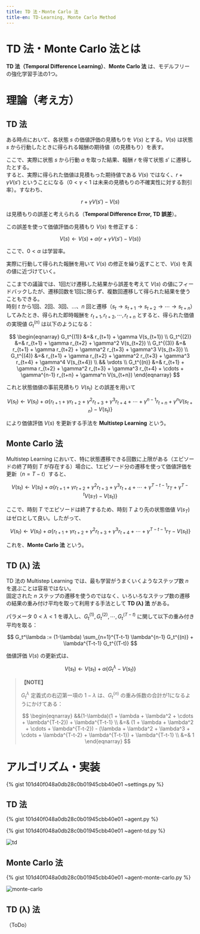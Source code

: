 ```yaml
---
title: TD 法・Monte Carlo 法
title-en: TD-Learning, Monte Carlo Method
---
```

# TD 法・Monte Carlo 法とは

**TD 法（Temporal Difference Learning）**、**Monte Carlo 法** は、モデルフリーの強化学習手法の1つ。

# 理論（考え方）

## TD 法

ある時点において、各状態 $s$ の価値評価の見積もりを $V(s)$ とする。$V(s)$ は状態 $s$ から行動したときに得られる報酬の期待値（の見積もり）を表す。

ここで、実際に状態 $s$ から行動 $a$ を取った結果、報酬 $r$ を得て状態 $s'$ に遷移したとする。  
すると、実際に得られた価値は見積もった期待値である $V(s)$ ではなく、$r+\gamma V(s')$ ということになる（$0\lt\gamma\lt 1$ は未来の見積もりの不確実性に対する割引率）。すなわち、

$$
r+\gamma V(s') - V(s)
$$

は見積もりの誤差と考えられる（**Temporal Difference Error, TD 誤差**）。

この誤差を使って価値評価の見積もり $V(s)$ を修正する：

$$
V(s) \gets V(s) + \alpha \left\{ r+\gamma V(s') - V(s) \right\}
$$

ここで、$0\lt\alpha$ は学習率。

実際に行動して得られた報酬を用いて $V(s)$ の修正を繰り返すことで、$V(s)$ を真の値に近づけていく。

ここまでの議論では、1回だけ遷移した結果から誤差を考えて $V(s)$ の値にフィードバックしたが、遷移回数を1回に限らず、複数回遷移して得られた結果を使うこともできる。  
時刻 $t$ から1回、2回、3回、...、$n$ 回と遷移（$s_t \to s_{t+1} \to s_{t+2} \to \cdots \to s_{t+n}$）してみたとき、得られた即時報酬を $r_{t+1},r_{t+2},\cdots,r_{t+n}$ とすると、得られた価値の実現値 $G_t^{(n)}$ は以下のようになる：

$$
\begin{eqnarray}
    G_t^{(1)} &=& r_{t+1} + \gamma V(s_{t+1}) \\
    G_t^{(2)} &=& r_{t+1} + \gamma r_{t+2} + \gamma^2 V(s_{t+2}) \\
    G_t^{(3)} &=& r_{t+1} + \gamma r_{t+2} + \gamma^2 r_{t+3} + \gamma^3 V(s_{t+3}) \\
    G_t^{(4)} &=& r_{t+1} + \gamma r_{t+2} + \gamma^2 r_{t+3} + \gamma^3 r_{t+4} + \gamma^4 V(s_{t+4}) \\
    && \vdots \\
    G_t^{(n)} &=& r_{t+1} + \gamma r_{t+2} + \gamma^2 r_{t+3} + \gamma^3 r_{t+4} + \cdots + \gamma^{n-1} r_{t+n} + \gamma^n V(s_{t+n}) 
\end{eqnarray}
$$

これと状態価値の事前見積もり $V(s_t)$ との誤差を用いて

$$
V(s_t) \gets V(s_t) + \alpha \left\{ r_{t+1} + \gamma r_{t+2} + \gamma^2 r_{t+3} + \gamma^3 r_{t+4} + \cdots + \gamma^{n-1} r_{t+n} + \gamma^n V(s_{t+n}) - V(s_t) \right\}
$$

により価値評価 $V(s)$ を更新する手法を **Multistep Learning** という。


## Monte Carlo 法

Multistep Learning において、特に状態遷移できる回数に上限がある（エピソードの終了時刻 $T$ が存在する）場合に、1エピソード分の遷移を使って価値評価を更新（$n=T-t$）すると、

$$
V(s_t) \gets V(s_t) + \alpha \left\{ r_{t+1} + \gamma r_{t+2} + \gamma^2 r_{t+3} + \gamma^3 r_{t+4} + \cdots + \gamma^{T-t-1} r_T + \gamma^{T-t} V(s_T) - V(s_t) \right\}
$$

ここで、時刻 $T$ でエピソードは終了するため、時刻 $T$ より先の状態価値 $V(s_T)$ はゼロとして良い。したがって、

$$
V(s_t) \gets V(s_t) + \alpha \left\{ r_{t+1} + \gamma r_{t+2} + \gamma^2 r_{t+3} + \gamma^3 r_{t+4} + \cdots + \gamma^{T-t-1} r_T - V(s_t) \right\}
$$

これを、**Monte Carlo 法** という。


## TD (λ) 法

TD 法の Multistep Learning では、最も学習がうまくいくようなステップ数 $n$ を選ぶことは容易ではない。  
固定された $n$ ステップの遷移を使うのではなく、いろいろなステップ数の遷移の結果の重み付け平均を取って利用する手法として **TD (λ) 法** がある。

パラメータ $0 \lt \lambda \lt 1$ を導入し、$G_t^{(1)},G_t^{(2)},\cdots,G_t^{(T-t)}$ に関して以下の重み付き平均を取る：

$$
G_t^\lambda := (1-\lambda) \sum_{n=1}^{T-t-1} \lambda^{n-1} G_t^{(n)} + \lambda^{T-t-1} G_t^{(T-t)}
$$

価値評価 $V(s)$ の更新式は、

$$
V(s_t) \gets V(s_t) + \alpha \left\{G_t^\lambda - V(s_t) \right\}
$$

> **【NOTE】**
> 
> $G_t^\lambda$ 定義式の右辺第一項の $1-\lambda$ は、$G_t^{(n)}$ の重み係数の合計が1になるようにかけてある：
>
> $$
\begin{eqnarray}
    &&(1-\lambda)(1 + \lambda + \lambda^2 + \cdots + \lambda^{T-t-2}) + \lambda^{T-t-1} \\
    &=&
    (1 + \lambda + \lambda^2 + \cdots + \lambda^{T-t-2}) - (\lambda + \lambda^2 + \lambda^3 + \cdots + \lambda^{T-t-2} + \lambda^{T-t-1}) + \lambda^{T-t-1} \\
    &=& 1
\end{eqnarray}
$$


# アルゴリズム・実装

{% gist 101d40f048a0db28c0b01945cbb40e01 ~settings.py %}


## TD 法

{% gist 101d40f048a0db28c0b01945cbb40e01 ~agent.py %}

{% gist 101d40f048a0db28c0b01945cbb40e01 ~agent-td.py %}

![td](https://gist.github.com/user-attachments/assets/8edb08df-d781-4bc2-813a-77bf3d7b0960)


## Monte Carlo 法

{% gist 101d40f048a0db28c0b01945cbb40e01 ~agent-monte-carlo.py %}

![monte-carlo](https://gist.github.com/user-attachments/assets/d082a336-b415-41d1-b82e-ed0eb9f41af4)


## TD (λ) 法

（ToDo）
